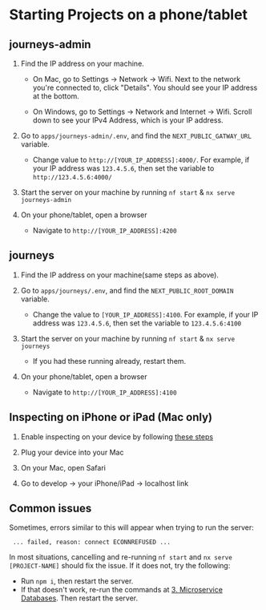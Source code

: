 # Starting Projects on a phone/tablet

## journeys-admin

1. Find the IP address on your machine.

   - On Mac, go to Settings -> Network -> Wifi. Next to the network you're connected to, click "Details". You should see your IP address at the bottom.

   - On Windows, go to Settings -> Network and Internet -> Wifi. Scroll down to see your IPv4 Address, which is your IP address.

2. Go to `apps/journeys-admin/.env`, and find the `NEXT_PUBLIC_GATWAY_URL` variable.

   - Change value to `http://[YOUR_IP_ADDRESS]:4000/`. For example, if your IP address was `123.4.5.6`, then set the variable to `http://123.4.5.6:4000/`

3. Start the server on your machine by running `nf start` & `nx serve journeys-admin`

4. On your phone/tablet, open a browser

   - Navigate to `http://[YOUR_IP_ADDRESS]:4200`

## journeys

1. Find the IP address on your machine(same steps as above).

2. Go to `apps/journeys/.env`, and find the `NEXT_PUBLIC_ROOT_DOMAIN` variable.

   - Change the value to `[YOUR_IP_ADDRESS]:4100`. For example, if your IP address was `123.4.5.6`, then set the variable to `123.4.5.6:4100`

3. Start the server on your machine by running `nf start` & `nx serve journeys`

   - If you had these running already, restart them.

4. On your phone/tablet, open a browser

   - Navigate to `http://[YOUR_IP_ADDRESS]:4100`

## Inspecting on iPhone or iPad (Mac only)

1. Enable inspecting on your device by following [these steps](https://developer.apple.com/documentation/safari-developer-tools/inspecting-ios)

2. Plug your device into your Mac

3. On your Mac, open Safari

4. Go to develop -> your iPhone/iPad -> localhost link

## Common issues

Sometimes, errors similar to this will appear when trying to run the server:

` ... failed, reason: connect ECONNREFUSED ...`

In most situations, cancelling and re-running `nf start` and `nx serve [PROJECT-NAME]` should fix the issue. If it does not, try the following:

- Run `npm i`, then restart the server.
- If that doesn't work, re-run the commands at [3. Microservice Databases](../03-microservice-databases.mdx). Then restart the server.
